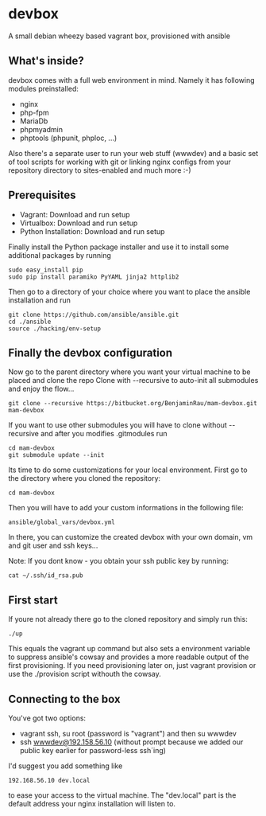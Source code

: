 # devbox
A small debian wheezy based vagrant box, provisioned with ansible

## What's inside?
devbox comes with a full web environment in mind.
Namely it has following modules preinstalled:

* nginx
* php-fpm
* MariaDb
* phpmyadmin
* phptools (phpunit, phploc, ...)

Also there's a separate user to run your web stuff (wwwdev) and a basic set of tool scripts for working with git or linking nginx configs from your repository directory to sites-enabled and much more :-)

## Prerequisites
* Vagrant: Download and run setup
* Virtualbox: Download and run setup
* Python Installation: Download and run setup

Finally install the Python package installer and use it to install some additional packages by running

    sudo easy_install pip
    sudo pip install paramiko PyYAML jinja2 httplib2

Then go to a directory of your choice where you want to place the ansible installation and run

    git clone https://github.com/ansible/ansible.git
    cd ./ansible
    source ./hacking/env-setup

## Finally the devbox configuration
Now go to the parent directory where you want your virtual machine to be placed and clone the repo
Clone with --recursive to auto-init all submodules and enjoy the flow...

    git clone --recursive https://bitbucket.org/BenjaminRau/mam-devbox.git mam-devbox

If you want to use other submodules you will have to clone without --recursive and after you modifies .gitmodules run

	cd mam-devbox
	git submodule update --init

Its time to do some customizations for your local environment. First go to the directory where you cloned the repository:

    cd mam-devbox

Then you will have to add your custom informations in the following file:

    ansible/global_vars/devbox.yml

In there, you can customize the created devbox with your own domain, vm and git user and ssh keys...

Note: If you dont know - you obtain your ssh public key by running:

    cat ~/.ssh/id_rsa.pub

## First start
If youre not already there go to the cloned repository and simply run this:

    ./up

This equals the vagrant up command but also sets a environment variable to suppress ansible's cowsay and provides a more readable output of the first provisioning. If you need provisioning later on, just vagrant provision or use the ./provision script withouth the cowsay.

## Connecting to the box
You've got two options:

* vagrant ssh, su root (password is "vagrant") and then su wwwdev
* ssh wwwdev@192.158.56.10 (without prompt because we added our public key earlier for password-less ssh´ing)

I'd suggest you add something like

    192.168.56.10 dev.local

to ease your access to the virtual machine. The "dev.local" part is the default address your nginx installation will listen to.
